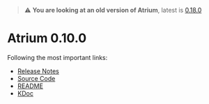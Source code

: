 > :warning: **You are looking at an old version of Atrium**, latest is [0.18.0](../0.18.0)

# Atrium 0.10.0

Following the most important links:
- [Release Notes](https://github.com/robstoll/atrium/releases/tag/v0.10.0)
- [Source Code](https://github.com/robstoll/atrium/tree/v0.10.0)
- [README](https://github.com/robstoll/atrium/blob/v0.10.0/README.md)
- [KDoc](doc)
